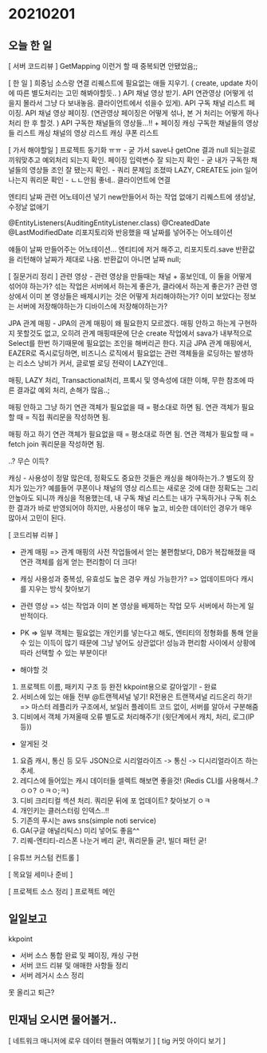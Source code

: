 # 20210201
## 오늘 한 일
[ 서버 코드리뷰 ]
GetMapping 이런거 할 때 중복되면 안됐었음;;

[ 한 일 ]
희중님 소스랑 연결
리퀘스트에 필요없는 애들 지우기. ( create, update 차이에 따른 별도처리는 고민 해봐야할듯.. )
API 채널 영상 받기. 
API 연관영상 (어떻게 섞을지 몰라서 그냥 다 보내놓음. 클라이언트에서 섞을수 있게).
API 구독 채널 리스트 페이징.
API 채널 영상 페이징. (연관영상 페이징은 어떻게 섞나, 본 거 처리는 어떻게 하나 처리 한 후 할것. )
API 구독한 채널들의 영상들…!! + 페이징
캐싱 구독한 채널들의 영상들 리스트
캐싱 채널의 영상 리스트
캐싱 쿠폰 리스트


[ 가서 해야할일 ]
프로젝트 동기화 ㅠㅠ - 굳
가서 save나 getOne 결과 null 되는걸로 끼워맞추고 예외처리 되는지 확인.
페이징 입력변수 잘 되는지 확인 - 굳
내가 구독한 채널들의 영상들 조인 잘 됐는지 확인. - 쿼리 문제임 조졌따
LAZY, CREATE도 join 일어나는지 쿼리문 확인 - ㄴㄴ안됨 좋네..
클라이언트에 연결

엔티티 날짜 관련 어노테이션 넣기
new만들어서 하는 작업 없애기
리퀘스트에 생성날, 수정날 없애기


@EntityListeners(AuditingEntityListener.class) 
@CreatedDate
@LastModifiedDate
리포지토리와 반응했을 때 날짜를 넣어주는 어노테이션

얘들이 날짜 만들어주는 어노테이션...
엔티티에 저거 해주고,
리포지토리.save 반환값을 리턴해야 날짜가 제대로 나옴.
반환값이 아니면 날짜 null;


[ 질문거리 정리 ]
관련 영상 -
관련 영상을 만들때는 채널 + 홍보인데, 이 둘을 어떻게 섞어야 하는가?
섞는 작업은 서버에서 하는게 좋은가, 클라에서 하는게 좋은가?
관련 영상에서 이미 본 영상들은 배제시키는 것은  어떻게 처리해야하는가?
이미 보았다는 정보는 서버에 저장해야하는가 디바이스에 저장해야하는가?

JPA 관계 매핑 -
JPA의 관계 매핑이 왜 필요한지 모르겠다. 매핑 안하고 하는게 구현하지 못할것도 없고,
오히려 관계 매핑때문에 단순 create 작업에서 sava가 내부적으로 Select를 한번 하기때문에 필요없는 조인을 해버리곤 한다.
지금 JPA 관계 매핑에서, EAZER로 즉시로딩하면, 비즈니스 로직에서 필요없는 관련 객체들을 로딩하는 발생하는 리소스 낭비가 커서, 글로벌 로딩 전략이 LAZY인데..

매핑, LAZY 처리, Transactional처리, 프록시 및 영속성에 대한 이해,
무한 참조에 따른 결과값 예외 처리,
손해가 많음..;

매핑 안하고 그냥 하기
연관 객체가 필요없을 때 = 평소대로 하면 됨.
연관 객체가 필요할 때 = 직접 쿼리문을 작성하면 됨.

매핑 하고 하기
연관 객체가 필요없을 때 = 평소대로 하면 됨.
연관 객체가 필요할 때 = fetch join 쿼리문을 작성하면 됨.

..? 무슨 이득?

캐싱 -
사용성이 정말 많은데, 정확도도 중요한 것들은 캐싱을 해야하는가..? 별도의 장치가 있는가?
예를들어 쿠폰이나 채널의 영상 리스트는 새로운 것에 대한 정확도는 그리 안높아도 되니까 캐싱을 적용했는데,
내 구독 채널 리스트는 내가 구독하거나 구독 취소한 결과가 바로 반영되어야 하지만, 사용성이 매우 높고, 비슷한 데이터인 경우가 매우 많아서 고민이 된다.

[ 코드리뷰 리뷰 ]
- 관계 매핑
=> 관계 매핑의 사전 작업들에서 얻는 불편함보다, DB가 복잡해졌을 때 연관 객체를 쉽게 얻는 편리함이 더 크다!

- 캐싱
사용성과 중복성, 유효성도 높은 경우 캐싱 가능한가?
=> 업데이트마다 캐시를 지우는 방식 찾아보기

- 관련 영상
=> 섞는 작업과 이미 본 영상을 배제하는 작업 모두 서버에서 하는게 일반적이다.

- PK
=> 일부 객체는 필요없는 개인키를 넣는다고 해도, 엔티티의 정형화를 통해 얻을 수 있는 이득이 많기 때문에
그냥 넣어도 상관없다! 성능과 편리함 사이에서 상황에따라 선택할 수 있는 부분이다!


- 해야할 것
1. 프로젝트 이름, 패키지 구조 등 완전 kkpoint용으로 갈아엎기! - 완료
2. 서비스에 있는 애들 전부 @트랜젝셔널 넣기! R전용은 트랜잭셔널 리드온리 하기!
=> 마스터 레플리카 구조에서, 보일러 플레이트 코드 없이, 서버를 알아서 구분해줌
3. 디비에서 객체 가져올때 오류 별도로 처리해주기! (윗단계에서 캐치, 처리, 로그(IP등))

- 알게된 것
1. 요즘 캐시, 통신 등 모두 JSON으로 시리얼라이즈 -> 통신 -> 디시리얼라이즈 하는 추세.
2. 레디스에 들어있는 캐시 데이터들 셀렉트 해보면 좋을것! (Redis CLI를 사용해서..? ㅇㅇ? ㅇㅋㅇ;ㅋ)
3. 디비 크리티컬 섹션 처리. 쿼리문 뒤에 포 업데이트? 찾아보기 ㅇㅋ
4. 개인키는 클러스터링 인덱스..!!
5. 기존의 푸시는 aws sns(simple noti service)
6. GA(구글 애널리틱스) 미리 넣어도 좋음^^
7. 리퀘-엔티티-리스폰 나눈거 베리 굳!, 쿼리문들 굳!, 빌더 패턴 굳!

[ 유튜브 커스텀 컨트롤 ]


[ 목요일 세미나 준비 ]


[ 프로젝트 소스 정리 ]
프로젝트 메인 


## 일일보고
kkpoint
- 서버 소스 통합 완료 및 페이징, 캐싱 구현
- 서버 코드 리뷰 및 애매한 사항들 정리
- 서버 레거시 소스 정리

못 올리고 퇴근?

## 민재님 오시면 물어볼거..
[ 네트워크 매니저에 로우 데이터 핸들러 여쭤보기 ]
[ tig 커밋 아이디 보기 ]


